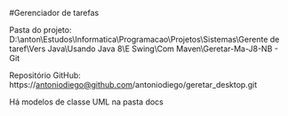 
#Gerenciador de tarefas

Pasta do projeto: D:\anton\Estudos\Informatica\Programacao\Projetos\Sistemas\Gerente de taref\Vers Java\Usando Java 8\E Swing\Com Maven\Geretar-Ma-J8-NB - Git

Repositório GitHub: https://antoniodiego@github.com/antoniodiego/geretar_desktop.git

Há modelos de classe UML na pasta docs